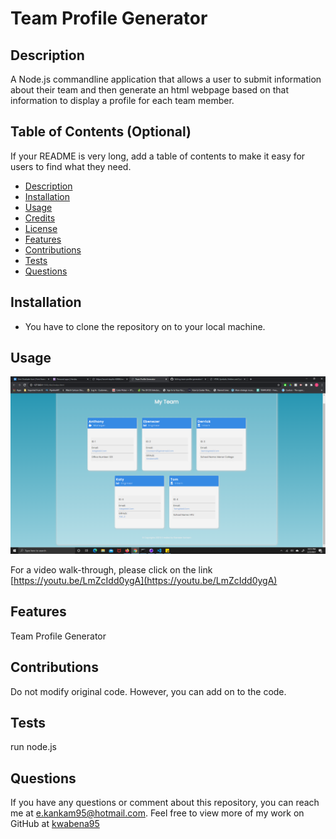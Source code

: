 # Team Profile Generator

  ## Description
  A Node.js commandline application that allows a user to submit information about their team and then generate an html webpage based on that information to display a profile for each team member.
    
  ## Table of Contents (Optional)
  If your README is very long, add a table of contents to make it easy for users to find what they need.
  * [Description](#description)
  * [Installation](#installation)
  * [Usage](#usage)
  * [Credits](#credits)
  * [License](#license)
  * [Features](#features)
  * [Contributions](#contributions)
  * [Tests](#tests)
  * [Questions](#questions)
 

   
    
  ## Installation
  * You have to clone the repository on to your local machine.
    
  ## Usage
  ![./images/profile.png](./images/profile.png)

  For a video walk-through, please click on the link [https://youtu.be/LmZcIdd0ygA](https://youtu.be/LmZcIdd0ygA)

  ## Features
  Team Profile Generator
    
  ## Contributions
  Do not modify original code. However, you can add on to the code.
    
  ## Tests
  run node.js

  ## Questions
  If you have any questions or comment about this repository, you can reach me at [e.kankam95@hotmail.com](mailto:e.kankam95@hotmail.com).
  Feel free to view more of my work on GitHub at [kwabena95](https://github.com/kwabena95)
